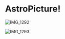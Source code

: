 # AstroPicture!
![IMG_1292](https://user-images.githubusercontent.com/105930553/188572209-02edff24-90ab-465a-b414-5eafd82f3bf1.png)

![IMG_1293](https://user-images.githubusercontent.com/105930553/188572219-db4182e6-6116-4c67-8c43-d25f31c4cc1b.png)
